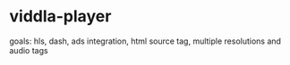 # viddla-player
goals: hls, dash, ads integration, html source tag, multiple resolutions and audio tags

